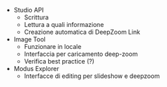 - Studio API
  - Scrittura
  - Lettura a quali informazione
  - Creazione automatica di DeepZoom Link
- Image Tool
  - Funzionare in locale
  - Interfaccia per caricamento deep-zoom
  - Verifica best practice (?)
- Modus Explorer
  - Interfacce di editing per slideshow e deepzoom